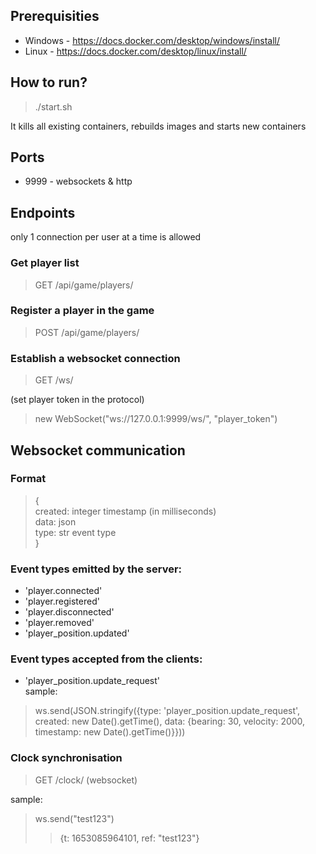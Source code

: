 ## Prerequisities

- Windows - https://docs.docker.com/desktop/windows/install/
- Linux - https://docs.docker.com/desktop/linux/install/ 

## How to run?

> ./start.sh
>
It kills all existing containers, rebuilds images and starts new containers

## Ports
* 9999 - websockets & http

## Endpoints

only 1 connection per user at a time is allowed

### Get player list
> GET /api/game/players/

### Register a player in the game
> POST /api/game/players/

### Establish a websocket connection 
> GET /ws/

(set player token in the protocol)
> new WebSocket("ws://127.0.0.1:9999/ws/", "player_token")

## Websocket communication

### Format
> {<br>
> created: integer timestamp (in milliseconds)<br>
> data: json<br>
> type: str event type<br>
> }

### Event types emitted by the server:
* 'player.connected'
* 'player.registered'
* 'player.disconnected'
* 'player.removed'
* 'player_position.updated'

### Event types accepted from the clients:
* 'player_position.update_request'<br>
sample:
> ws.send(JSON.stringify({type: 'player_position.update_request', created: new Date().getTime(), data: {bearing: 30, velocity: 2000, timestamp: new Date().getTime()}}))

### Clock synchronisation
> GET /clock/ (websocket)

sample:
> ws.send("test123")
> > {t: 1653085964101, ref: "test123"}
